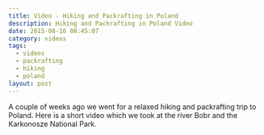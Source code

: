 ```yaml
---
title: Video - Hiking and Packrafting in Poland
description: Hiking and Packrafting in Poland Video
date: 2015-08-16 08:45:07
category: videos
tags:
  - videos
  - packrafting
  - hiking
  - poland
layout: post
---
```

A couple of weeks ago we went for a relaxed hiking and packrafting trip to Poland. Here is a short video which we took at the river Bobr and the Karkonosze National Park.
